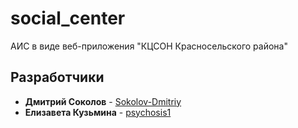 # social_center

АИС в виде веб-приложения "КЦСОН Красносельского района"

## Разработчики

* **Дмитрий Соколов** - [Sokolov-Dmitriy](https://github.com/Sokolov-Dmitriy)
* **Елизавета Кузьмина** - [psychosis1](https://github.com/psychosis1)
